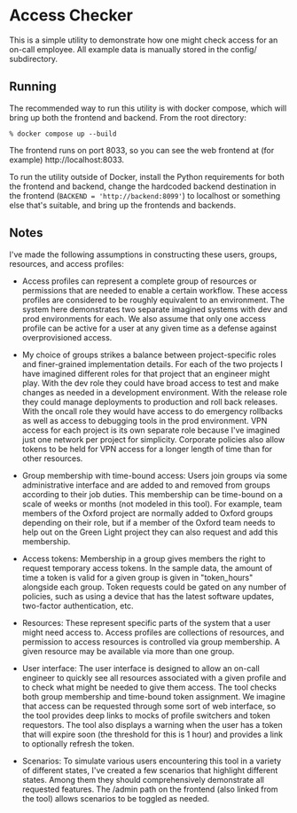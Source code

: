 # Access Checker

This is a simple utility to demonstrate how one might check access for an on-call employee. All 
example data is manually stored in the config/ subdirectory. 

## Running

The recommended way to run this utility is with docker compose, which will bring up both the 
frontend and backend. From the root directory:

```
% docker compose up --build
```

The frontend runs on port 8033, so you can see the web frontend at (for example) 
http://localhost:8033.

To run the utility outside of Docker, install the Python requirements for both the frontend and 
backend, change the hardcoded backend destination in the frontend 
(`BACKEND = 'http://backend:8099'`) to localhost or something else that's suitable, and bring up 
the frontends and backends.

## Notes

I've made the following assumptions in constructing these users, groups, resources, and access
profiles:

- Access profiles can represent a complete group of resources or permissions that are 
  needed to enable a certain workflow. These access profiles are considered to be roughly 
  equivalent to an environment. The system here demonstrates two separate imagined systems with 
  dev and prod environments for each. We also assume that only one access profile can be active 
  for a user at any given time as a defense against overprovisioned access.

- My choice of groups strikes a balance between project-specific roles and finer-grained 
  implementation details. For each of the two projects I have imagined different roles for that 
  project that an engineer might play. With the dev role they could have broad access to test 
  and make changes as needed in a development environment. With the release role they could 
  manage deployments to production and roll back releases. With the oncall role they would have 
  access to do emergency rollbacks as well as access to debugging tools in the prod environment. 
  VPN access for each project is its own separate role because I've imagined just one network 
  per project for simplicity. Corporate policies also allow tokens to be held for VPN access for 
  a longer length of time than for other resources.

- Group membership with time-bound access: Users join groups via some administrative interface 
  and are added to and removed from groups according to their job duties. This membership can be 
  time-bound on a scale of weeks or months (not modeled in this tool). For example, team members 
  of the Oxford project are normally added to Oxford groups depending on their role, but if a 
  member of the Oxford team needs to help out on the Green Light project they can also request 
  and add this membership.

- Access tokens: Membership in a group gives members the right to request temporary access 
  tokens. In the sample data, the amount of time a token is valid for a given group is given in 
  "token_hours" alongside each group. Token requests could be gated on any number of policies, 
  such as using a device that has the latest software updates, two-factor authentication, etc.

- Resources: These represent specific parts of the system that a user might need access to. 
  Access profiles are collections of resources, and permission to access resources is controlled 
  via group membership. A given resource may be available via more than one group.

- User interface: The user interface is designed to allow an on-call engineer to quickly see all 
  resources associated with a given profile and to check what might be needed to give them 
  access. The tool checks both group membership and time-bound token assignment. We imagine that 
  access can be requested through some sort of web interface, so the tool provides deep links to 
  mocks of profile switchers and token requestors. The tool also displays a warning when the 
  user has a token that will expire soon (the threshold for this is 1 hour) and provides a link 
  to optionally refresh the token.

- Scenarios: To simulate various users encountering this tool in a variety of different states, 
  I've created a few scenarios that highlight different states. Among them they should 
  comprehensively demonstrate all requested features. The /admin path on the frontend (also 
  linked from the tool) allows scenarios to be toggled as needed.
